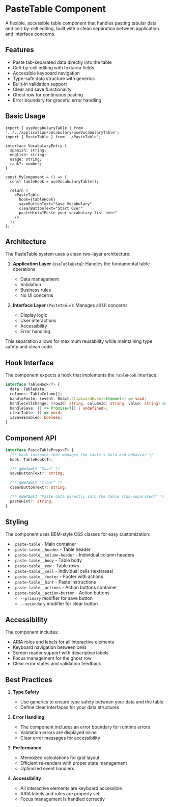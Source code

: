 # PasteTable Component

A flexible, accessible table component that handles pasting tabular data and cell-by-cell editing, built with a clean separation between application and interface concerns.

## Features

- Paste tab-separated data directly into the table
- Cell-by-cell editing with textarea fields
- Accessible keyboard navigation
- Type-safe data structure with generics
- Built-in validation support
- Clear and save functionality
- Ghost row for continuous pasting
- Error boundary for graceful error handling

## Basic Usage

```tsx
import { useVocabularyTable } from '../../application/vocabulary/useVocabularyTable';
import { PasteTable } from './PasteTable';

interface VocabularyEntry {
  spanish: string;
  english: string;
  usage: string;
  rank?: number;
}

const MyComponent = () => {
  const tableHook = useVocabularyTable();

  return (
    <PasteTable
      hook={tableHook}
      saveButtonText="Save Vocabulary"
      clearButtonText="Start Over"
      pasteHint="Paste your vocabulary list here"
    />
  );
};
```

## Architecture

The PasteTable system uses a clean two-layer architecture:

1. **Application Layer** (`useTableData`): Handles the fundamental table operations

   - Data management
   - Validation
   - Business rules
   - No UI concerns

2. **Interface Layer** (`PasteTable`): Manages all UI concerns
   - Display logic
   - User interactions
   - Accessibility
   - Error handling

This separation allows for maximum reusability while maintaining type safety and clean code.

## Hook Interface

The component expects a hook that implements the `TableHook` interface:

```typescript
interface TableHook<T> {
  data: TableData;
  columns: TableColumn[];
  handlePaste: (event: React.ClipboardEvent<Element>) => void;
  handleCellChange: (rowId: string, columnId: string, value: string) => void;
  handleSave: () => Promise<T[] | undefined>;
  clearTable: () => void;
  isSaveEnabled: boolean;
}
```

## Component API

```typescript
interface PasteTableProps<T> {
  /** Hook instance that manages the table's data and behavior */
  hook: TableHook<T>;

  /** @default "Save" */
  saveButtonText?: string;

  /** @default "Clear" */
  clearButtonText?: string;

  /** @default "Paste data directly into the table (tab-separated)" */
  pasteHint?: string;
}
```

## Styling

The component uses BEM-style CSS classes for easy customization:

- `.paste-table` - Main container
- `.paste-table__header` - Table header
- `.paste-table__column-header` - Individual column headers
- `.paste-table__body` - Table body
- `.paste-table__row` - Table rows
- `.paste-table__cell` - Individual cells (textareas)
- `.paste-table__footer` - Footer with actions
- `.paste-table__hint` - Paste instructions
- `.paste-table__actions` - Action buttons container
- `.paste-table__action-button` - Action buttons
  - `--primary` modifier for save button
  - `--secondary` modifier for clear button

## Accessibility

The component includes:

- ARIA roles and labels for all interactive elements
- Keyboard navigation between cells
- Screen reader support with descriptive labels
- Focus management for the ghost row
- Clear error states and validation feedback

## Best Practices

1. **Type Safety**

   - Use generics to ensure type safety between your data and the table
   - Define clear interfaces for your data structures

2. **Error Handling**

   - The component includes an error boundary for runtime errors
   - Validation errors are displayed inline
   - Clear error messages for accessibility

3. **Performance**

   - Memoized calculations for grid layout
   - Efficient re-renders with proper state management
   - Optimized event handlers

4. **Accessibility**
   - All interactive elements are keyboard accessible
   - ARIA labels and roles are properly set
   - Focus management is handled correctly
